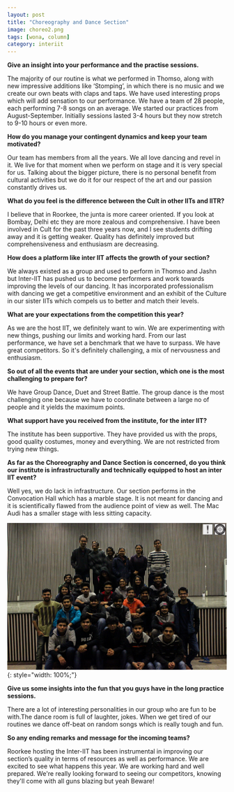 ```yaml
---
layout: post
title: "Choreography and Dance Section"
image: choreo2.png
tags: [wona, column]
category: interiit
---
```


**Give an insight into your performance and the practise sessions.**

The majority of our routine is what we performed in Thomso, along with new impressive additions like ‘Stomping’, in which there is no music and we create our own beats with claps and taps. We have used interesting props which will add sensation to our performance.
We have a team of 28 people, each performing 7-8 songs on an average. We started our practices from August-September. Initially sessions lasted 3-4 hours but they now stretch to 9-10 hours or even more.


**How do you manage your contingent dynamics and keep your team motivated?**

Our team has members from all the years. We all love dancing and revel in it. We live for that moment when we perform on stage and it is very special for us. Talking about the bigger picture, there is no personal benefit from cultural activities but we do it for our respect of the art and our passion constantly drives us. 


**What do you feel is the difference between the Cult in other IITs and IITR?**

I believe that in Roorkee, the junta is more career oriented. If you look at Bombay, Delhi etc they are more zealous and comprehensive. I have been involved in Cult for the past three years now, and I see students drifting away and it is getting weaker. Quality has definitely improved but comprehensiveness and enthusiasm are decreasing.


**How does a platform like inter IIT affects the growth of your section?**

We always existed as a group and used to perform in Thomso and Jashn but Inter-IIT has pushed us to become performers and work towards improving the levels of our dancing. It has incorporated professionalism with dancing we get a competitive environment and an exhibit of the Culture in our sister IITs which compels us to better and match their levels. 


**What are your expectations from the competition this year?**

As we are the host IIT, we definitely want to win. We are experimenting with new things, pushing our limits and working hard. From our last performance, we have set a benchmark that we have to surpass. We have great competitors. So it's definitely challenging, a mix of nervousness and enthusiasm. 

**So out of all the events that are under your section, which one is the most challenging to prepare for?**

We have Group Dance, Duet and Street Battle. The group dance is the most challenging one because we have to coordinate between a large no of people and it yields the maximum points.


**What support have you received from the institute, for the inter IIT?**

The institute has been supportive. They have provided us with the props, good quality costumes, money and everything. We are not restricted from trying new things.


**As far as the Choreography and Dance Section is concerned, do you think our institute is infrastructurally and technically equipped to host an inter IIT event?**

Well yes, we do lack in infrastructure. Our section performs in the Convocation Hall which has a marble stage. It is not meant for dancing and it is scientifically flawed from the audience point of view as well. The Mac Audi has a smaller stage with less sitting capacity.

![The team](/images/posts/choreo1.png){: style="width: 100%;"}

**Give us some insights into the fun that you guys have in the long practice sessions.**

There are a lot of interesting personalities in our group who are fun to be with.The dance room is full of laughter, jokes. When we get tired of our routines we dance off-beat on random songs which is really tough and fun.


**So any ending remarks and message for the incoming teams?**

Roorkee hosting the Inter-IIT has been instrumental in improving our section’s quality in terms of resources as well as performance. We are excited to see what happens this year. We are working hard and well prepared. We're really looking forward to seeing our competitors, knowing they'll come with all guns blazing but yeah Beware!
